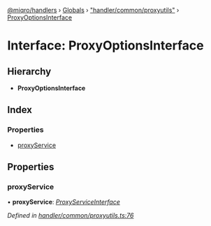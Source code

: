 [@miqro/handlers](../README.md) › [Globals](../globals.md) › ["handler/common/proxyutils"](../modules/_handler_common_proxyutils_.md) › [ProxyOptionsInterface](_handler_common_proxyutils_.proxyoptionsinterface.md)

# Interface: ProxyOptionsInterface

## Hierarchy

* **ProxyOptionsInterface**

## Index

### Properties

* [proxyService](_handler_common_proxyutils_.proxyoptionsinterface.md#proxyservice)

## Properties

###  proxyService

• **proxyService**: *[ProxyServiceInterface](_handler_common_proxyutils_.proxyserviceinterface.md)*

*Defined in [handler/common/proxyutils.ts:76](https://github.com/claukers/miqro-express/blob/70eb4a6/src/handler/common/proxyutils.ts#L76)*
